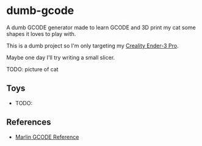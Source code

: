 # dumb-gcode

A dumb GCODE generator made to learn GCODE and 3D print my cat some 
shapes it loves to play with.

This is a dumb project so I'm only targeting my 
[Creality Ender-3 Pro](https://www.creality.com/products/ender-3-pro-3d-printer).

Maybe one day I'll try writing a small slicer.

TODO: picture of cat

## Toys

- TODO:

## References

- [Marlin GCODE Reference](https://marlinfw.org/meta/gcode/)
